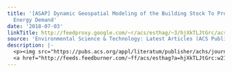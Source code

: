 ```yaml
---
title: '[ASAP] Dynamic Geospatial Modeling of the Building Stock To Project Urban
  Energy Demand'
date: '2018-07-03'
linkTitle: http://feedproxy.google.com/~r/acs/esthag/~3/hjXkTLJtGrc/acs.est.8b00435
source: 'Environmental Science & Technology: Latest Articles (ACS Publications)'
description: |-
  <p><img src="https://pubs.acs.org/appl/literatum/publisher/achs/journals/content/esthag/0/esthag.ahead-of-print/acs.est.8b00435/20180703/images/medium/es-2018-00435r_0006.gif" alt="TOC Graphic"/></p><div><cite>Environmental Science & Technology</cite></div><div>DOI: 10.1021/acs.est.8b00435</div><div class="feedflare">
  <a href="http://feeds.feedburner.com/~ff/acs/esthag?a=hjXkTLJtGrc:w21ch7gcosU:yIl2AUoC8zA"><img src="http://feeds.feedburner.com/~ff/acs/esthag?d=yIl2AUoC8zA" border="0"></img></a>
---
```

